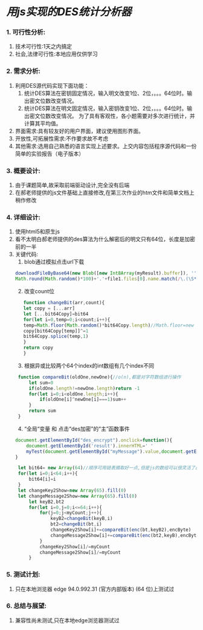 # ***用js实现的DES统计分析器***
### 1. 可行性分析:
1. 技术可行性:1天之内搞定
2. 社会,法律可行性:本地应用仅供学习
### 2. 需求分析:
1. 利用DES源代码实现下面功能：
   1. 统计DES算法在密钥固定情况，输入明文改变1位、2位，。。。64位时。输出密文位数改变情况。
   2. 统计DES算法在明文固定情况，输入密钥改变1位、2位，。。。64位时。输出密文位数改变情况。
      为了具有客观性，各小题需要对多次进行统计，并计算其平均值。
2. 界面需求:具有较友好的用户界面，建议使用图形界面。
3. 开放性,可拓展性需求:不作要求故不考虑
4. 其他需求:选用自己熟悉的语言实现上述要求。上交内容包括程序源代码和一份简单的实验报告（电子版本）
### 3. 概要设计:
1. 由于课题简单,故采取前端驱动设计,完全没有后端
2. 在郝老师提供的js文件基础上直接修改,在第三次作业的htm文件和简单文档上稍作修改
### 4. 详细设计:
1. 使用html5和原生js
2. 看不太明白郝老师提供的des算法为什么解密后的明文只有64位，长度是加密前的一半
3. 关键代码:
   1. blob通过模拟点击url下载
   ```javaScript 
   downloadFileByBase64(new Blob([new Int8Array(myResult).buffer]), '', file1.files[0].name.match(/^(\S*)\./)[1]+
   Math.round(Math.random()*100)+'.'+file1.files[0].name.match(/\.(\S*)$/)[1]);
   ```
   2. 改变count位
   ```javaScript    
      function changeBit(arr,count){
      let copy = [...arr]
      let [...bit64Copy]=bit64
      for(let i=0,temp=0;i<count;i++){
      temp=Math.floor(Math.random()*bit64Copy.length)//Math.floor=new Integer
      copy[bit64Copy[temp]]^=1
      bit64Copy.splice(temp,1)
      }
      return copy
      }
   ```
   3. 根据异或比较两个64个index的int数组有几个index不同
   ```javaScript  
    function compareBit(oldOne,newOne){//o(n),都是对字符数组进行操作
        let sum=0
        if(oldOne.length!=newOne.length)return -1
        for(let i=0;i<oldOne.length;i++){
            if(oldOne[i]^newOne[i]===1)sum++
        }
        return sum
    }
   ```
   4. “全局“变量 和 点击“des加密”的“主”函数事件
   ```javaScript 
   document.getElementById("des_encrypt").onclick=function(){
       document.getElementById('result').innerHTML=' '
       myTest(document.getElementById("myMessage").value,document.getElementById("myKey").value,document.getElementById("myCount").value);
   }
   
    let bit64= new Array(64)//顺序可用链表摘取好一点,但是js的数组可以很灵活了属于是
    for(let i=0;i<64;i++){
        bit64[i]=i
    }
    let changeKey2Show=new Array(65).fill(0)
    let changeMessage2Show=new Array(65).fill(0)
        let keyB2,bt2
        for(let i=0,j=0;i<=64;i++){
            for(j=0;j<myCount;j++){
                keyB2=changeBit(keyB,i)
                bt2=changeBit(bt,i)
                changeKey2Show[i]+=compareBit(enc(bt,keyB2),encByte)
                changeMessage2Show[i]+=compareBit(enc(bt2,keyB),encByte)
            }
            changeKey2Show[i]/=myCount
            changeMessage2Show[i]/=myCount
        }
   ```
### 5. 测试计划:
1. 只在本地浏览器 edge 94.0.992.31 (官方内部版本) (64 位)上测试过
### 6. 总结与展望:
1. 兼容性尚未测试,只在本地edge浏览器测试过
